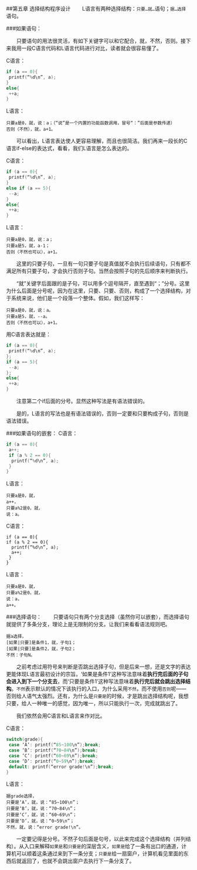 ﻿##第五章	选择结构程序设计
　　L语言有两种选择结构：`只要…就…`语句；`据…选择`语句。

###如果语句：

　　只要语句的用法很灵活，有如下关键字可以和它配合，就，不然，否则。接下来我用一段C语言代码和L语言代码进行对比，读者就会很容易懂了。

C语言：
```C
if (a == 0){
 printf(“%d\n”, a);
}
else{
 ++a;
}
```

L语言：
```
只要a是0，就，说：a；（“说”是一个内置的功能函数调用，冒号“：”后面是参数传递）
否则（不然），就，a+1。
```

　　可以看出，L语言表达使人更容易理解，而且也很简洁。我们再来一段长的C语言if-else的表达式，看看，我们L语言是怎么表达的。

C语言：

```C
if (a == 0){
 printf(“%d\n”, a);
}
else if (a == 5){
 --a;
}
else{
 ++a;
}
```
L语言：
```
只要a是0，就，说：a；
只要a是5，就，a-1；
否则（不然也可以），a+1。
```
　　这里的只要子句，一旦有一句只要子句是真值就不会执行后续语句，只有都不满足所有只要子句，才会执行否则子句。当然会按照子句的先后顺序来判断执行。

　　“就”关键字后面跟的是子句，可以用多个逗号隔开，直至遇到“；”分号。这里为什么后面是分号呢，因为在这里，只要、只要、否则，构成了一个选择结构，对于系统来说，他们是一个段落一个整体。假如，我们这样写：
```
只要a是0，就，说：a。
只要a是5，就，--a。
否则（不然也可以），a+1。
```
用C语言表达就是：
```c
if (a == 0){
 printf(“%d\n”, a);
};
if (a == 5){
 --a;
};
else{
 ++a;
}
```
　　注意第二个if后面的分号。显然这种写法是有语法错误的。

　　是的，L语言的写法也是有语法错误的，否则一定要和只要构成子句，否则是语法错误。

###如果语句的嵌套：
C语言：
```c
if (a == 0){
 a++;
 if (a % 2 == 0){
  printf(“%d\n”, a);
 }
}
```
L语言：
```
只要a是0，就，
a++，
只要a%2是0，就，
说：a。
```
C语言：
```
if (a == 0){
if (a % 2 == 0){
  printf(“%d\n”, a);
  a++;
 }
}
```
L语言：
```
只要a是0，就，
只要a%2是0，就，
说：a，
a++。
```

###选择语句：
　　只要语句只有两个分支选择（虽然你可以嵌套），而选择语句就提供了多条分支，理论上是无限制的分支。让我们来看看语法规则吧。
```
据a选择，
[如果|只要]是条件1，就，子句1；
[如果|只要]是条件2，就，子句2；
不然：子句N。
```
　　之前考虑过用符号来判断是否跳出选择子句，但是后来一想，还是文字的表达更能体现L语言最初设计的宗旨。‘如果是条件1’这种写法意味着**执行完后面的子句会进入到下一个分支去**，而‘只要是条件1’这种写法意味着**执行完后就会跳出选择结构**。`不然`表示默认的情况下该执行的入口，为什么采用`不然`，而不使用`否则`呢——否则给人语气太强烈。还有，为什么是`只要是`的时候，才是跳出选择结构呢，我想只要，给人一种唯一的感觉，因为唯一，所以只能执行一次，完成就跳出了。
  
　　我们依然会用C语言和L语言来作对比。

C语言：
```C
switch(grade){
 case ‘A’: printf(“85~100\n”);break;
 case ‘B’: printf(“70~84\n”);break;
 case ‘C’: printf(“60~69\n”);break;
 case ‘D’: printf(“0~59\n”);break;
 default: printf(“error grade!\n”);break;
}
```
L语言：
```
据grade选择，
只要是‘A’，就，说：“85~100\n”；
只要是‘B’，就，说：“70~84\n”；
只要是‘C’，就，说：“60~69\n”；
只要是‘D’，就，说：“0~59\n”；
不然，就，说：“error grade!\n”。
```
　　一定要记得是分号。不然子句后面是句号，以此来完成这个选择结构（并列结构）。从入口来解释`如果是`和`只要是`的深层含义，`如果是`给了一条有出口的通道，计算机可以顺着这条通过来到下一条分支；`只要是`给一扇窗户，计算机看见里面的东西后就返回了，也就不会跳出窗户去执行下一条分支了。
